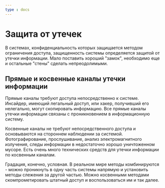 ```yaml
---
type : docs
---
```


# Защита от утечек

В системах, конфиденциальность которых защищается методом ограничения доступа, защищенность системы определяется защитой от утечки информации. Мало поставить хороший "замок", необходимо еще и остальные "стены" сделать непреодолимыми.

## Прямые и косвенные каналы утечки информации

Прямые каналы требуют доступа непосредственно к системе. Инсайдер, имеющий легальный доступ, или хакер, получивший его нелегально, могут скопировать информацию. Все прямые каналы утечки информации связаны с проникновением в информационную систему.

Косвенные каналы не требуют непосредственного доступа и основываются на стороннем наблюдении за системой. Фотографирование, прослушивание, анализ электромагнитного излучения, следы информации в недостаточно хорошо уничтоженном мусоре. Есть очень много технических средств для утечки информации по косвенным каналам. 

Градация, конечно, условная. В реальном мире методы комбинируются - можно проникнуть в одну часть системы напрямую и установить методы слежения за другой частью. Можно косвенными методами скомпрометировать штатный доступ и воспользоваться им и так далее.
